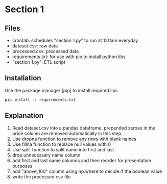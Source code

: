 # Section 1

## Files
- crontab: schedules "section 1.py" to run at 1:01am everyday
- dataset.csv: raw data
- processed.csv: processed data
- requirements.txt: for use with pip to install python libs
- "section 1.py": ETL script

## Installation
Use the package manager [pip] to install required libs

```bash
pip install -r requirements.txt
```

## Explanation
1. Read dataset.csv into a pandas dataframe. prepended zeroes in the price column are removed automatically in this step
2. Use dropna function to remove any rows with blank names
3. Use fillna function to replace null values with 0
4. Use split function to split name into first and last
5. drop unnecessary name column
6. add first and last name columns and then reorder for presentation purposes
7. add "above_100" column using np.where to decide if the boolean value
8. write the processed csv file